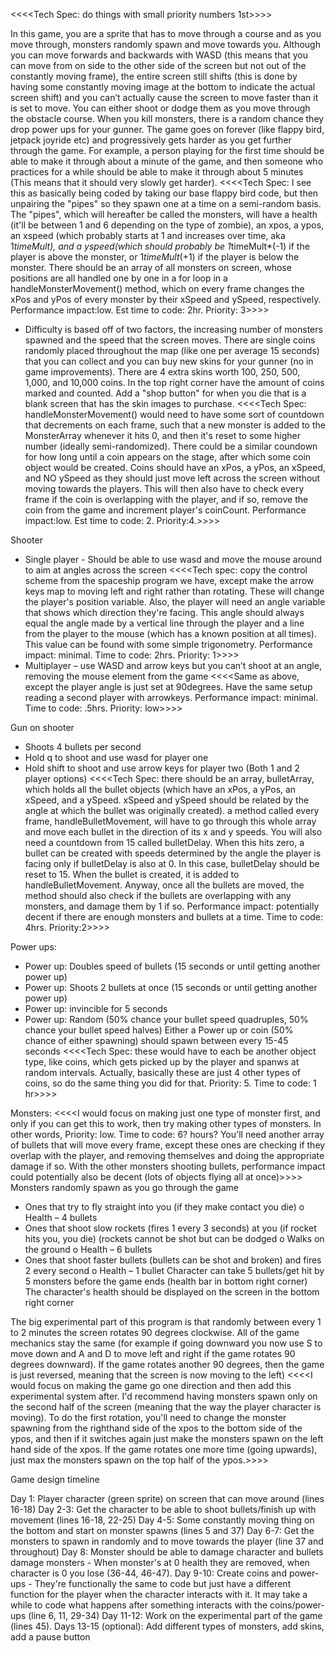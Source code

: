 <<<<Tech Spec: do things with small priority numbers 1st>>>>



In this game, you are a sprite that has to move through a course and as you move through, monsters randomly spawn and move towards you. Although you can move forwards and backwards with WASD (this means that you can move from on side to the other side of the screen but not out of the constantly moving frame), the entire screen still shifts (this is done by having some constantly moving image at the bottom to indicate the actual screen shift) and you can’t actually cause the screen to move faster than it is set to move. You can either shoot or dodge them as you move through the obstacle course. When you kill
monsters, there is a random chance they drop power ups for your gunner. The game goes on forever (like flappy bird, jetpack joyride etc) and progressively gets harder as you get further through the game. For example, a person playing for the first time should be able to make it through about a minute of the game, and then someone who practices for a while should be able to make it through about 5 minutes (This means that it should very slowly get harder).
  <<<<Tech Spec: I see this as basically being coded by taking our base flappy bird code, but then unpairing the "pipes" so they spawn one at a time on a semi-random basis. The "pipes", which will hereafter be called the monsters, will have a health (it'll be between 1 and 6 depending on the type of zombie), an xpos, a ypos, an xspeed (which probably starts at 1 and increases over time, aka 1*timeMult), and a yspeed(which should probably be 1*timeMult*(-1) if the player is above the monster, or 1*timeMult*(+1) if the player is below the monster. There should be an array of all monsters on screen, whose positions are all handled one by one in a for loop in a handleMonsterMovement() method, which on every frame changes the xPos and yPos of every monster by their xSpeed and ySpeed, respectively. Performance impact:low. Est time to code: 2hr. Priority: 3>>>>


-	Difficulty is based off of two factors, the increasing number of monsters spawned and the speed that the screen moves.
There are single coins randomly placed throughout the map (like one per average 15 seconds) that you can collect and you can buy new skins for your gunner (no in game improvements). There are 4 extra skins worth 100, 250, 500, 1,000, and 10,000 coins. In the top right corner have the amount of coins marked and counted. Add a "shop button" for when you die that is a blank screen that has the skin images to purchase.
<<<<Tech Spec: handleMonsterMovement() would need to have some sort of countdown that decrements on each frame, such that a new monster is added to the MonsterArray whenever it hits 0, and then it's reset to some higher number (ideally semi-randomized). There could be a similar coundown for how long until a coin appears on the stage, after which some coin object would be created. Coins should have an xPos, a yPos, an xSpeed, and NO ySpeed as they should just move left across the screen without moving towards the players. This will then also have to check every frame if the coin is overlapping with the player, and if so, remove the coin from the game and increment player's coinCount. Performance impact:low. Est time to code: 2. Priority:4.>>>>


Shooter
-	Single player - Should be able to use wasd and move the mouse around to aim at angles across the screen
<<<<Tech spec: copy the control scheme from the spaceship program we have, except make the arrow keys map to moving left and right rather than rotating. These will change the player's position variable. Also, the player will need an angle variable that shows which direction they're facing. This angle should always equal the angle made by a vertical line through the player and a line from the player to the mouse (which has a known position at all times). This value can be found with some simple trigonometry. Performance impact: minimal. Time to code: 2hrs. Priority: 1>>>>
-	Multiplayer – use WASD and arrow keys but you can’t shoot at an angle, removing the mouse element from the game
<<<<Same as above, except the player angle is just set at 90degrees. Have the same setup reading a second player with arrowkeys. Performance impact: minimal. Time to code: .5hrs. Priority: low>>>>


Gun on shooter
-	Shoots 4 bullets per second
-	Hold q to shoot and use wasd for player one
-	Hold shift to shoot and use arrow keys for player two (Both 1 and 2 player options)
<<<<Tech Spec: there should be an array, bulletArray, which holds all the bullet objects (which have an xPos, a yPos, an xSpeed, and a ySpeed. xSpeed and ySpeed should be related by the angle at which the bullet was originally created). a method called every frame, handleBulletMovement, will have to go through this whole array and move each bullet in the direction of its x and y speeds. You will also need a countdown from 15 called bulletDelay. When this hits zero, a bullet can be created with speeds determined by the angle the player is facing only if bulletDelay is also at 0. In this case, bulletDelay should be reset to 15. When the bullet is created, it is added to handleBulletMovement. Anyway, once all the bullets are moved, the method should also check if the bullets are overlapping with any monsters, and damage them by 1 if so. Performance impact: potentially decent if there are enough monsters and bullets at a time. Time to code: 4hrs. Priority:2>>>>


Power ups:
-	Power up: Doubles speed of bullets (15 seconds or until getting another power up)
-	Power up: Shoots 2 bullets at once (15 seconds or until getting another power up)
-	Power up: invincible for 5 seconds
-	Power up: Random (50% chance your bullet speed quadruples, 50% chance your bullet speed halves)
Either a Power up or coin (50% chance of either spawning) should spawn between every 15-45 seconds
<<<<Tech Spec: these would have to each be another object type, like coins, which gets picked up by the player and spanws at random intervals. Actually, basically these are just 4 other types of coins, so do the same thing you did for that. Priority: 5. Time to code: 1 hr>>>>

Monsters: <<<<I would focus on making just one type of monster first, and only if you can get this to work, then try making other types of monsters. In other words, Priority: low. Time to code: 6? hours? You'll need another array of bullets that will move every frame, except these ones are checking if they overlap with the player, and removing themselves and doing the appropriate damage if so. With the other monsters shooting bullets, performance impact could potentially also be decent (lots of objects flying all at once)>>>>
Monsters randomly spawn as you go through the game
-	Ones that try to fly straight into you (if they make contact you die)
o	Health – 4 bullets
-	Ones that shoot slow rockets (fires 1 every 3 seconds) at you (if rocket hits you, you die) (rockets cannot be shot but can be dodged
o	Walks on the ground
o	Health – 6 bullets
-	Ones that shoot faster bullets (bullets can be shot and broken) and fires 2 every second
o	Health – 1 bullet
Character can take 5 bullets/get hit by 5 monsters before the game ends (health bar in bottom right corner)
  The character's health should be displayed on the screen in the bottom right corner

The big experimental part of this program is that randomly between every 1 to 2 minutes the screen rotates 90 degrees clockwise. All of the game mechanics stay the same (for example if going downward you now use S to move down and A and D to move left and right if the game rotates 90 degrees downward). If the game rotates another 90 degrees, then the game is just reversed, meaning that the screen is now moving to the left)
<<<<I would focus on making the game go one direction and then add this experimental system after. I'd recommend having monsters spawn only on the second half of the screen (meaning that the way the player character is moving). To do the first rotation, you'll need to change the monster spawning from the righthand side of the xpos to the bottom side of the ypos, and then if it switches again just make the monsters spawn on the left hand side of the xpos. If the game rotates one more time (going upwards), just max the monsters spawn on the top half of the ypos.>>>>


Game design timeline

Day 1: Player character (green sprite) on screen that can move around (lines 16-18)
Day 2-3: Get the character to be able to shoot bullets/finish up with movement (lines 16-18, 22-25)
Day 4-5: Some constantly moving thing on the bottom and start on monster spawns (lines 5 and 37)
Day 6-7: Get the monsters to spawn in randomly and to move towards the player (line 37 and throughout)
Day 8: Monster should be able to damage character and bullets damage monsters - When monster's at 0 health they are removed, when character is 0 you lose (36-44, 46-47).
Day 9-10: Create coins and power-ups - They're functionally the same to code but just have a different function for the player when the character interacts with it. It may take a while to code what happens after something interacts with the coins/power-ups (line 6, 11, 29-34)
Day 11-12: Work on the experimental part of the game (lines 45).
Days 13-15 (optional): Add different types of monsters, add skins, add a pause button
